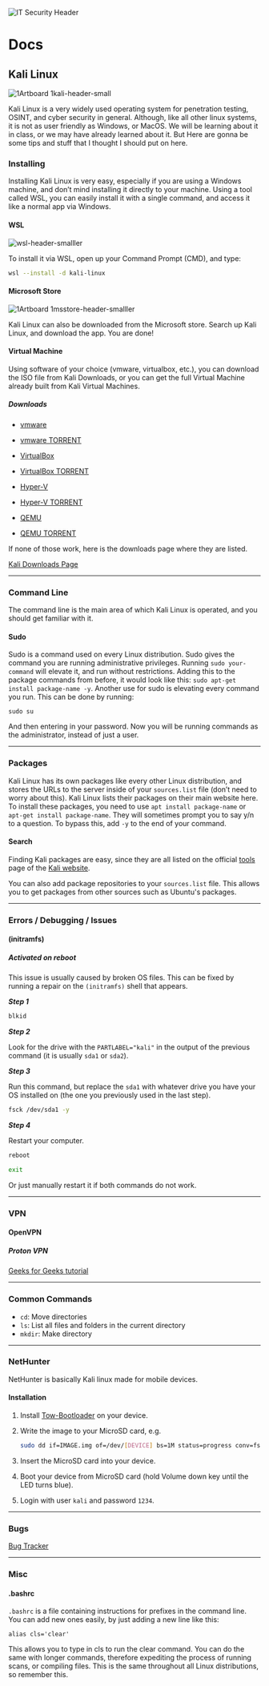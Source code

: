 ![IT Security Header](https://github.com/user-attachments/assets/62e37d9c-74db-4ead-a9e9-7b223b553b9e)

# Docs

## Kali Linux

![1Artboard 1kali-header-small](https://github.com/user-attachments/assets/e2ed2fc0-afc1-48ab-8dba-829f7777bf69)

Kali Linux is a very widely used operating system for penetration testing, OSINT, and cyber security in general. Although, like all other linux systems, it is not as user friendly as Windows, or MacOS. We will be learning about it in class, or we may have already learned about it. But Here are gonna be some tips and stuff that I thought I should put on here.	

### Installing

Installing Kali Linux is very easy, especially if you are using a Windows machine, and don’t mind installing it directly to your machine. Using a tool called WSL, you can easily install it with a single command, and access it like a normal app via Windows.

#### WSL

![wsl-header-smalller](https://github.com/user-attachments/assets/90cb24fd-7073-4583-a193-5c31aaa03559)

To install it via WSL, open up your Command Prompt (CMD), and type:

```sh
wsl --install -d kali-linux
```

#### Microsoft Store

![1Artboard 1msstore-header-smalller](https://github.com/user-attachments/assets/c8215bb0-b0d9-4ff4-803b-755950b68be0)

Kali Linux can also be downloaded from the Microsoft store. Search up Kali Linux, and download the app. You are done!

#### Virtual Machine

Using software of your choice (vmware, virtualbox, etc.), you can download the ISO file from Kali Downloads, or you can get the full Virtual Machine already built from Kali Virtual Machines.

##### Downloads

- [vmware](https://cdimage.kali.org/kali-2024.3/kali-linux-2024.3-vmware-amd64.7z)

- [vmware TORRENT](https://cdimage.kali.org/kali-2024.3/kali-linux-2024.3-vmware-amd64.7z.torrent)

- [VirtualBox](https://cdimage.kali.org/kali-2024.3/kali-linux-2024.3-virtualbox-amd64.7z)

- [VirtualBox TORRENT](https://cdimage.kali.org/kali-2024.3/kali-linux-2024.3-virtualbox-amd64.7z.torrent)

- [Hyper-V](https://cdimage.kali.org/kali-2024.3/kali-linux-2024.3-hyperv-amd64.7z)

- [Hyper-V TORRENT](https://cdimage.kali.org/kali-2024.3/kali-linux-2024.3-hyperv-amd64.7z.torrent)

- [QEMU](https://cdimage.kali.org/kali-2024.3/kali-linux-2024.3-qemu-amd64.7z)

- [QEMU TORRENT](https://cdimage.kali.org/kali-2024.3/kali-linux-2024.3-qemu-amd64.7z.torrent)

If none of those work, here is the downloads page where they are listed.

[Kali Downloads Page](https://www.kali.org/get-kali/#kali-platforms)

---

### Command Line

The command line is the main area of which Kali Linux is operated, and you should get familiar with it.

#### Sudo

Sudo is a command used on every Linux distribution. Sudo gives the command you are running administrative privileges. Running `sudo your-command` will elevate it, and run without restrictions. Adding this to the package commands from before, it would look like this: `sudo apt-get install package-name -y`.
Another use for sudo is elevating every command you run. This can be done by running:

```bashrc
sudo su
```

And then entering in your password. Now you will be running commands as the administrator, instead of just a user.

---

### Packages

Kali Linux has its own packages like every other Linux distribution, and stores the URLs to the server inside of your `sources.list` file (don’t need to worry about this). Kali Linux lists their packages on their main website here.
To install these packages, you need to use `apt install package-name` or `apt-get install package-name`. They will sometimes prompt you to say y/n to a question. To bypass this, add `-y` to the end of your command.

#### Search

Finding Kali packages are easy, since they are all listed on the official [tools](https://www.kali.org/tools/) page of the [Kali website](https://www.kali.org/).

You can also add package repositories to your `sources.list` file. This allows you to get packages from other sources such as Ubuntu's packages.

---

### Errors / Debugging / Issues

#### (initramfs)

##### Activated on reboot

This issue is usually caused by broken OS files. This can be fixed by running a repair on the `(initramfs)` shell that appears.

***Step 1***

```sh
blkid
```

***Step 2***

Look for the drive with the `PARTLABEL="kali"` in the output of the previous command (it is usually `sda1` or `sda2`).

***Step 3***

Run this command, but replace the `sda1` with whatever drive you have your OS installed on (the one you previously used in the last step).

```sh
fsck /dev/sda1 -y
```

***Step 4***

Restart your computer.

```sh
reboot
```

```sh
exit
```

Or just manually restart it if both commands do not work.

---

### VPN

#### OpenVPN

##### Proton VPN

[Geeks for Geeks tutorial](https://www.geeksforgeeks.org/virtual-private-network-vpn-setup-in-kali-linux/)

---

### Common Commands

- `cd`: Move directories
- `ls`: List all files and folders in the current directory
- `mkdir`: Make directory

---

### NetHunter

NetHunter is basically Kali linux made for mobile devices.

#### Installation

1. Install [Tow-Bootloader](https://wiki.pine64.org/wiki/PinePhone_Installation_Instructions#Using_Tow-Boot) on your device.
   
2. Write the image to your MicroSD card, e.g.
   
   ```sh
   sudo dd if=IMAGE.img of=/dev/[DEVICE] bs=1M status=progress conv=fsync
   ```
   
3. Insert the MicroSD card into your device.
   
4. Boot your device from MicroSD card (hold Volume down key until the LED turns blue).
   
5. Login with user `kali` and password `1234`.

---

### Bugs

[Bug Tracker](https://bugs.kali.org/view_all_bug_page.php?filter=6740a6fac2841)

---

### Misc
	
#### .bashrc

`.bashrc` is a file containing instructions for prefixes in the command line. You can add new ones easily, by just adding a new line like this:

```bashrc
alias cls='clear'
```

This allows you to type in cls to run the clear command. You can do the same with longer commands, therefore expediting the process of running scans, or compiling files.
This is the same throughout all Linux distributions, so remember this.
